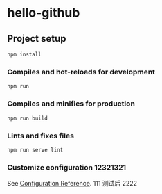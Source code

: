 # hello-github

## Project setup
```
npm install
```

### Compiles and hot-reloads for development
```
npm run 
```

### Compiles and minifies for production
```
npm run build
```

### Lints and fixes files
```
npm run serve lint
```

### Customize configuration 12321321
See [Configuration Reference](https://cli.vuejs.org/config/).
111 测试后
2222
